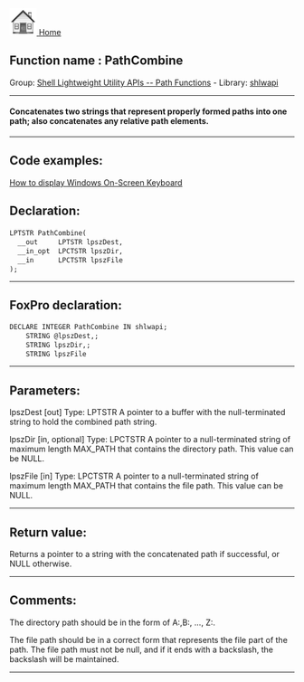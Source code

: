 [<img src="../../images/home.png"> Home ](https://github.com/VFPX/Win32API)  

## Function name : PathCombine
Group: [Shell Lightweight Utility APIs -- Path Functions](../../functions_group.md#Shell_Lightweight_Utility_APIs_--_Path_Functions)  -  Library: [shlwapi](../../libraries.md#shlwapi)  
***  


#### Concatenates two strings that represent properly formed paths into one path; also concatenates any relative path elements.
***  


## Code examples:
[How to display Windows On-Screen Keyboard](../../samples/sample_582.md)  

## Declaration:
```foxpro  
LPTSTR PathCombine(
  __out     LPTSTR lpszDest,
  __in_opt  LPCTSTR lpszDir,
  __in      LPCTSTR lpszFile
);  
```  
***  


## FoxPro declaration:
```foxpro  
DECLARE INTEGER PathCombine IN shlwapi;
	STRING @lpszDest,;
	STRING lpszDir,;
	STRING lpszFile  
```  
***  


## Parameters:
lpszDest [out]
Type: LPTSTR
A pointer to a buffer with the null-terminated string to hold the combined path string.

lpszDir [in, optional]
Type: LPCTSTR
A pointer to a null-terminated string of maximum length MAX_PATH that contains the directory path. This value can be NULL.

lpszFile [in]
Type: LPCTSTR
A pointer to a null-terminated string of maximum length MAX_PATH that contains the file path. This value can be NULL.  
***  


## Return value:
Returns a pointer to a string with the concatenated path if successful, or NULL otherwise.  
***  


## Comments:
The directory path should be in the form of A:,B:, ..., Z:.   
  
The file path should be in a correct form that represents the file part of the path. The file path must not be null, and if it ends with a backslash, the backslash will be maintained.  
  
***  

